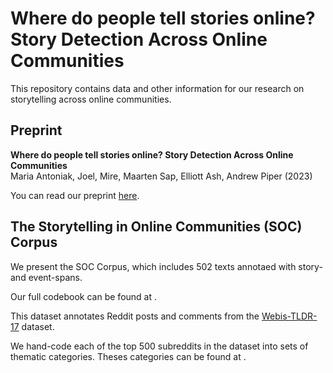 # Where do people tell stories online? Story Detection Across Online Communities

This repository contains data and other information for our research on storytelling across online communities.

## Preprint

**Where do people tell stories online? Story Detection Across Online Communities**  
Maria Antoniak, Joel, Mire, Maarten Sap, Elliott Ash, Andrew Piper (2023)  

You can read our preprint [here](https://github.com/maria-antoniak/stories-online-communities/blob/main/2023_preprint_where_stories.pdf).

## The Storytelling in Online Communities (SOC) Corpus

We present the SOC Corpus, which includes 502 texts annotaed with story- and event-spans.

Our full codebook can be found at []().

This dataset annotates Reddit posts and comments from the [Webis-TLDR-17](https://huggingface.co/datasets/webis/tldr-17) dataset.

We hand-code each of the top 500 subreddits in the dataset into sets of thematic categories. Theses categories can be found at []().
